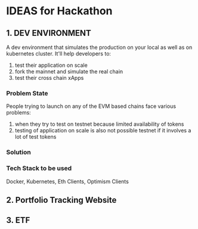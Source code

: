 # IDEAS for Hackathon

## 1. DEV ENVIRONMENT

A dev environment that simulates the production on your local as well as on kubernetes cluster. It'll 
help developers to:
1. test their application on scale
2. fork the mainnet and simulate the real chain
3. test their cross chain xApps


### Problem State
People trying to launch on any of the EVM based chains face various problems:
1. when they try to test on testnet because limited availability of tokens
2. testing of application on scale is also not possible testnet if it involves a lot of test tokens

### Solution

### Tech Stack to be used
Docker, Kubernetes, Eth Clients, Optimism Clients



## 2. Portfolio Tracking Website


## 3. ETF
